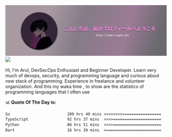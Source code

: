 ![banner](.github/profile-markdown.png)
<img src="https://user-images.githubusercontent.com/73097560/115834477-dbab4500-a447-11eb-908a-139a6edaec5c.gif"></p>

Hi, I'm Arul, DevSecOps Enthusiast and Beginner Developer. Learn very much of devops, security, and programming language and curious about new stack of programming. Experience in freelance and volunteer organization. And this my waka time , to show are the statistics of programming languages that I often use

📊 **Quote Of The Day is:**
<!--START_SECTION:waka-->

```txt
Go                         209 hrs 49 mins >>>>>>>>>================   35.05 %
TypeScript                 92 hrs 37 mins  >>>>=====================   15.47 %
Python                     86 hrs 51 mins  >>>>=====================   14.51 %
Dart                       26 hrs 39 mins  >========================   04.45 %
```

<!--END_SECTION:waka-->
